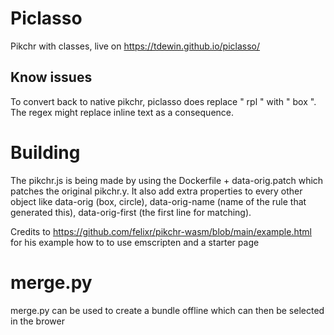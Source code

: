 # Piclasso
Pikchr with classes, live on https://tdewin.github.io/piclasso/

## Know issues
To convert back to native pikchr, piclasso does replace " rpl " with " box ". The regex might replace inline text as a consequence.

# Building
The pikchr.js is being made by using the Dockerfile + data-orig.patch which patches the original pikchr.y. It also add extra properties to every other object like data-orig (box, circle), data-orig-name (name of the rule that generated this), data-orig-first (the first line for matching).

Credits to https://github.com/felixr/pikchr-wasm/blob/main/example.html for his example how to to use emscripten and a starter page

# merge.py
merge.py can be used to create a bundle offline which can then be selected in the brower
